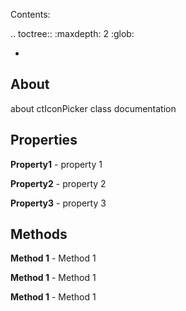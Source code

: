 
Contents:

.. toctree::
   :maxdepth: 2
   :glob:

   *

About
-----

about ctIconPicker class documentation

Properties
----------

**Property1** - property 1

**Property2** - property 2

**Property3** - property 3

Methods
-------

**Method 1** - Method 1

**Method 1** - Method 1

**Method 1** - Method 1

